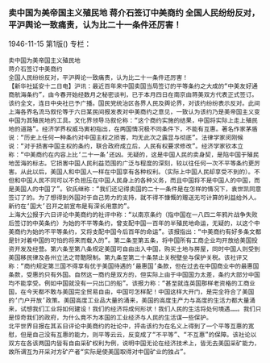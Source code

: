 ### 卖中国为美帝国主义殖民地  蒋介石签订中美商约  全国人民纷纷反对，平沪舆论一致痛责，认为比二十一条件还厉害！

1946-11-15
第1版()
专栏：

    卖中国为美帝国主义殖民地
    蒋介石签订中美商约
    全国人民纷纷反对，平沪舆论一致痛责，认为比二十一条件还厉害！
    【新华社延安十二日电】沪讯：最近百年来中国卖国当局签订的平等条约之大成的“中美友好通商航海条约”，由今春开始经数月之秘密谈判，已于本月四日在南京由蒋美双方代表正式签订。该约全文，连日中央社已予广播。国民党统治区各界人民及舆论界，对该约纷纷表示反对。此间上海各界名流马叙伦等于六日某民间报发表对中美商约之意见，一致认为该约乃是美帝国主义变中国为其殖民地的工具。文化界领导马叙伦称：“这个商约实施的结果，中国将实际上走上殖民地的道路”。经济学界权威马寅初指出，在两国情况极不同条件下，不能有互惠。著名作家茅盾说：“历史上任何一种条约对中国主权之损害，均无此次之露显与彻底”。法律学家闵刚候说：“对于损害中国主权的条约，联合政府成立后，人民有权要求修改”。经济学家钦本立称：“中美商约在内容上比‘二十一条’还凶。无疑的，这是中国人民的卖身契，是陷中国于殖民地苦海的标志。它损害中国人民利益范围的广泛与程度的深刻，较以往任何一次不平等条约更厉害。从此以后，美国人和中国人一样在中国享有各种权利。（实际上中国人民却享受不到的）。不但和中国人民不同可以不负担压在中国人民身上的各种义务，而且中国将不是中国人的中国，而是美国人的中国了”。钦氏继称：“我们还记得卖国的二十一条件是在怎样的情况下，袁世凯同意签订了的。为了想得到外国对于自己势力的支持，就不得不慷慨的赠送无可计算的利益给外人。新约在‘国大’召开之前宣布是有深长用意的”。
    上海大公报于六日评论中美商约的社评中称：“以南京条约（指中国在一八四二年鸦片战争失败后签订的中英条约）为始的不平等条约，曾支配中国一百年的半殖民地命运，无疑的，以这个中美商约为始的不平等条约，又将支配中国今后百年的命运”。该报指出：“中美商约有好多条文都是针对着中国的可怕的将来而载入的”。第二条至第五条，将中国所有工商企业均开放给美国投资开发及经营。第六条至第八条规定美国可自由出入中国，购买土地与房屋，同时中国人则受到美国移民律及各州立法之苛酷限制。第九条至第二十条禁止关税壁垒与保护关税。该社评又称：“商约规定第三国不得享有优于美国待遇的‘最惠国’条款，但在过去在中国商业中的最惠国条款，受惠的只有外国。自然这一商约是双方的，但实际上由于中国国力太差，条约大部分中国均不能享受。例如中国就没有一只出口的船”。该报力称：“甚至就连英国那样老资格的工商业国，在今天都不敢与美国完全贸易自由，中国可怎样配！中国这样大开门，是完全符合了美国的‘门户开放’政策。美国高度工业品大量的涌来，美国的高度生产力与高度的生活力都大量涌来，试想我们工业将如何建设！我们的经济将成何形状！我们人民的生活将处何境遇……。我们只是惊奇我们的政府，为什么竟不为本国的工业经济与人民的生活谋一些保护。
    北平世界日报在其五日评论中美商约的社论中，抨击该约为在名义上得到了一个平等互惠的宽慰，但是自己没有互惠的能力，则平等云云，反变成了“不平等”、“不互惠”的保障。该社论以双方在各该两国内皆有自由采矿权利为例，说明中国无论在经济技术上，皆无去美国采矿能力，故所谓互为开采对方矿产者“实际是使美国取得对中国矿业的独占”。
